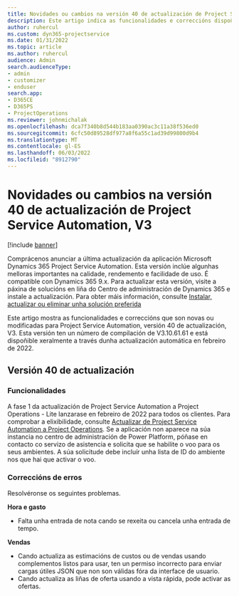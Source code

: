 ```yaml
---
title: Novidades ou cambios na versión 40 de actualización de Project Service Automation, V3
description: Este artigo indica as funcionalidades e correccións dispoñibles na versión 40 de actualización de Microsoft Dynamics 365 Project Service Automation, V3.
author: ruhercul
ms.custom: dyn365-projectservice
ms.date: 01/31/2022
ms.topic: article
ms.author: ruhercul
audience: Admin
search.audienceType:
- admin
- customizer
- enduser
search.app:
- D365CE
- D365PS
- ProjectOperations
ms.reviewer: johnmichalak
ms.openlocfilehash: dca7f340b8d544b183aa0390ac3c11a38f536ed0
ms.sourcegitcommit: 6cfc50d89528df977a8f6a55c1ad39d99800d9b4
ms.translationtype: MT
ms.contentlocale: gl-ES
ms.lasthandoff: 06/03/2022
ms.locfileid: "8912790"
---
```

# <a name="whats-new-or-changed-in-project-service-automation-update-release-40-v3"></a>Novidades ou cambios na versión 40 de actualización de Project Service Automation, V3

[!include [banner](../includes/psa-now-project-operations.md)]

Comprácenos anunciar a última actualización da aplicación Microsoft Dynamics 365 Project Service Automation. Esta versión inclúe algunhas melloras importantes na calidade, rendemento e facilidade de uso. É compatible con Dynamics 365 9.x. Para actualizar esta versión, visite a páxina de solucións en liña do Centro de administración de Dynamics 365 e instale a actualización. Para obter máis información, consulte [Instalar, actualizar ou eliminar unha solución preferida](/power-platform/admin/install-remove-preferred-solution)

Este artigo mostra as funcionalidades e correccións que son novas ou modificadas para Project Service Automation, versión 40 de actualización, V3. Esta versión ten un número de compilación de V3.10.61.61 e está dispoñible xeralmente a través dunha actualización automática en febreiro de 2022.

## <a name="update-release-40"></a>Versión 40 de actualización

### <a name="features"></a>Funcionalidades
A fase 1 da actualización de Project Service Automation a Project Operations - Lite lanzarase en febreiro de 2022 para todos os clientes. Para comprobar a elixibilidade, consulte [Actualizar de Project Service Automation a Project Operations](upgrade-project-operations-non-stocked.md). Se a aplicación non aparece na súa instancia no centro de administración de Power Platform, póñase en contacto co servizo de asistencia e solicita que se habilite o voo para os seus ambientes. A súa solicitude debe incluír unha lista de ID do ambiente nos que hai que activar o voo.

### <a name="bug-fixes"></a>Correccións de erros

Resolvéronse os seguintes problemas.

**Hora e gasto**
- Falta unha entrada de nota cando se rexeita ou cancela unha entrada de tempo. 

**Vendas**

- Cando actualiza as estimacións de custos ou de vendas usando complementos listos para usar, ten un permiso incorrecto para enviar cargas útiles JSON que non son válidas fóra da interface de usuario.
- Cando actualiza as liñas de oferta usando a vista rápida, pode activar as ofertas.
